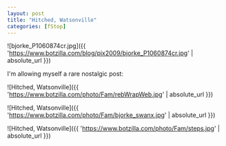 ```yaml
---
layout: post
title: "Hitched, Watsonville"
categories: [fStop]
---
```



![bjorke_P1060874cr.jpg]({{ 'https://www.botzilla.com/blog/pix2009/bjorke_P1060874cr.jpg' | absolute_url }})

<!--more-->

I'm allowing myself a rare nostalgic post:

![Hitched, Watsonville]({{ 'https://www.botzilla.com/photo/Fam/rebWrapWeb.jpg' | absolute_url }})



![Hitched, Watsonville]({{ 'https://www.botzilla.com/photo/Fam/bjorke_swanx.jpg' | absolute_url }})



![Hitched, Watsonville]({{ 'https://www.botzilla.com/photo/Fam/steps.jpg' | absolute_url }})

